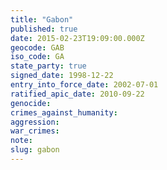 ```yaml
---
title: "Gabon"
published: true
date: 2015-02-23T19:09:00.000Z
geocode: GAB
iso_code: GA
state_party: true
signed_date: 1998-12-22
entry_into_force_date: 2002-07-01
ratified_apic_date: 2010-09-22
genocide:
crimes_against_humanity:
aggression:
war_crimes:
note:
slug: gabon
---
```

